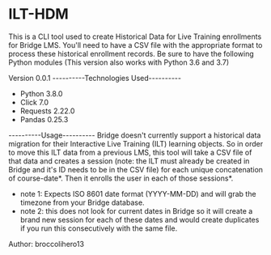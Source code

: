 # ILT-HDM
This is a CLI tool used to create Historical Data for Live Training enrollments for Bridge LMS. You'll need to have a CSV file with the appropriate format to process these historical enrollment records. Be sure to have the following Python modules (This version also works with Python 3.6 and 3.7)

Version 0.0.1 
----------Technologies Used----------
* Python 3.8.0
* Click 7.0
* Requests 2.22.0
* Pandas 0.25.3


----------Usage----------
Bridge doesn't currently support a historical data migration for their Interactive Live Training (ILT) learning objects. So in order to move this ILT data from a previous LMS, this tool will take a CSV file of that data and creates a session (note: the ILT must already be created in Bridge and it's ID needs to be in the CSV file) for each unique concatenation of course-date*. Then it enrolls the user in each of those sessions*.
* note 1: Expects ISO 8601 date format (YYYY-MM-DD) and will grab the timezone from your Bridge database.
* note 2: this does not look for current dates in Bridge so it will create a brand new session for each of these dates and would create duplicates if you run this consecutively with the same file.


Author: broccolihero13